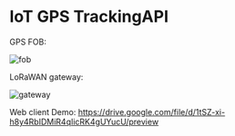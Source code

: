# IoT GPS TrackingAPI

GPS FOB:

![fob](https://drive.google.com/uc?export=view&id=1tQfs-vPdc-kB7UPOfaZOYAEYJhQNf3jr)

LoRaWAN gateway:

![gateway](https://drive.google.com/uc?export=view&id=1tPDm_P4o54VWAZ_PLJfRCeqBJiFdG5Wc)

Web client Demo: https://drive.google.com/file/d/1tSZ-xi-h8y4RbIDMiR4qIicRK4gUYucU/preview


